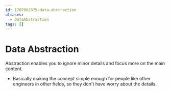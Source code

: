 ```yaml
---
id: 1707902875-data-abstraction
aliases:
  - DataAbstraction
tags: []
---
```

# Data Abstraction

Abstraction enables you to ignore minor details and focus more on the main content.

- Basically making the concept simple enough for people like other engineers in other fields, so they don't have
  worry about the details.

